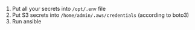 1. Put all your secrets into `/opt/.env` file
1. Put S3 secrets into `/home/admin/.aws/credentials` (according to boto3)
1. Run ansible
